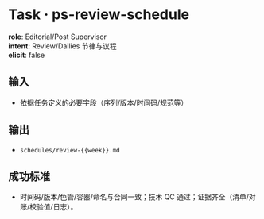 # Task · ps-review-schedule

**role**: Editorial/Post Supervisor  
**intent**: Review/Dailies 节律与议程  
**elicit**: false

## 输入

- 依据任务定义的必要字段（序列/版本/时间码/规范等）

## 输出

- `schedules/review-{{week}}.md`

## 成功标准

- 时间码/版本/色管/容器/命名与合同一致；技术 QC 通过；证据齐全（清单/对账/校验值/日志）。
